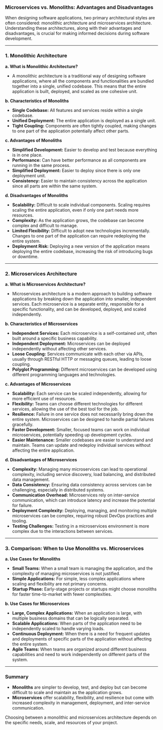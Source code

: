 ### Microservices vs. Monoliths: Advantages and Disadvantages

When designing software applications, two primary architectural styles are often considered: monolithic architecture and microservices architecture. Understanding these architectures, along with their advantages and disadvantages, is crucial for making informed decisions during software development.

---

### 1. **Monolithic Architecture**

**a. What is Monolithic Architecture?**
- A monolithic architecture is a traditional way of designing software applications, where all the components and functionalities are bundled together into a single, unified codebase. This means that the entire application is built, deployed, and scaled as one cohesive unit.

**b. Characteristics of Monoliths**
- **Single Codebase:** All features and services reside within a single codebase.
- **Unified Deployment:** The entire application is deployed as a single unit.
- **Tight Coupling:** Components are often tightly coupled, making changes to one part of the application potentially affect other parts.

**c. Advantages of Monoliths**
- **Simplified Development:** Easier to develop and test because everything is in one place.
- **Performance:** Can have better performance as all components are running in the same process.
- **Simplified Deployment:** Easier to deploy since there is only one deployment unit.
- **Consistency:** Easier to maintain consistency across the application since all parts are within the same system.

**d. Disadvantages of Monoliths**
- **Scalability:** Difficult to scale individual components. Scaling requires scaling the entire application, even if only one part needs more resources.
- **Complexity:** As the application grows, the codebase can become complex and difficult to manage.
- **Limited Flexibility:** Difficult to adopt new technologies incrementally. Changes to one part of the application can require redeploying the entire system.
- **Deployment Risk:** Deploying a new version of the application means deploying the entire codebase, increasing the risk of introducing bugs or downtime.

---

### 2. **Microservices Architecture**

**a. What is Microservices Architecture?**
- Microservices architecture is a modern approach to building software applications by breaking down the application into smaller, independent services. Each microservice is a separate entity, responsible for a specific functionality, and can be developed, deployed, and scaled independently.

**b. Characteristics of Microservices**
- **Independent Services:** Each microservice is a self-contained unit, often built around a specific business capability.
- **Independent Deployment:** Microservices can be deployed independently without affecting other services.
- **Loose Coupling:** Services communicate with each other via APIs, usually through RESTful HTTP or messaging queues, leading to loose coupling.
- **Polyglot Programming:** Different microservices can be developed using different programming languages and technologies.

**c. Advantages of Microservices**
- **Scalability:** Each service can be scaled independently, allowing for more efficient use of resources.
- **Flexibility:** Teams can choose different technologies for different services, allowing the use of the best tool for the job.
- **Resilience:** Failure in one service does not necessarily bring down the entire system. Microservices can be designed to handle partial failures gracefully.
- **Faster Development:** Smaller, focused teams can work on individual microservices, potentially speeding up development cycles.
- **Easier Maintenance:** Smaller codebases are easier to understand and maintain. Teams can update and redeploy individual services without affecting the entire application.

**d. Disadvantages of Microservices**
- **Complexity:** Managing many microservices can lead to operational complexity, including service discovery, load balancing, and distributed data management.
- **Data Consistency:** Ensuring data consistency across services can be challenging, especially in distributed systems.
- **Communication Overhead:** Microservices rely on inter-service communication, which can introduce latency and increase the potential for failure.
- **Deployment Complexity:** Deploying, managing, and monitoring multiple microservices can be complex, requiring robust DevOps practices and tooling.
- **Testing Challenges:** Testing in a microservices environment is more complex due to the interactions between services.

---

### 3. **Comparison: When to Use Monoliths vs. Microservices**

**a. Use Cases for Monoliths**
- **Small Teams:** When a small team is managing the application, and the complexity of managing microservices is not justified.
- **Simple Applications:** For simple, less complex applications where scaling and flexibility are not primary concerns.
- **Startup Phase:** Early-stage projects or startups might choose monoliths for faster time-to-market with fewer complexities.

**b. Use Cases for Microservices**
- **Large, Complex Applications:** When an application is large, with multiple business domains that can be logically separated.
- **Scalable Applications:** When parts of the application need to be independently scaled to handle varying loads.
- **Continuous Deployment:** When there is a need for frequent updates and deployments of specific parts of the application without affecting the entire system.
- **Agile Teams:** When teams are organized around different business capabilities and need to work independently on different parts of the system.

---

### **Summary**
- **Monoliths** are simpler to develop, test, and deploy but can become difficult to scale and maintain as the application grows.
- **Microservices** offer scalability, flexibility, and resilience but come with increased complexity in management, deployment, and inter-service communication.

Choosing between a monolithic and microservices architecture depends on the specific needs, scale, and resources of your project.